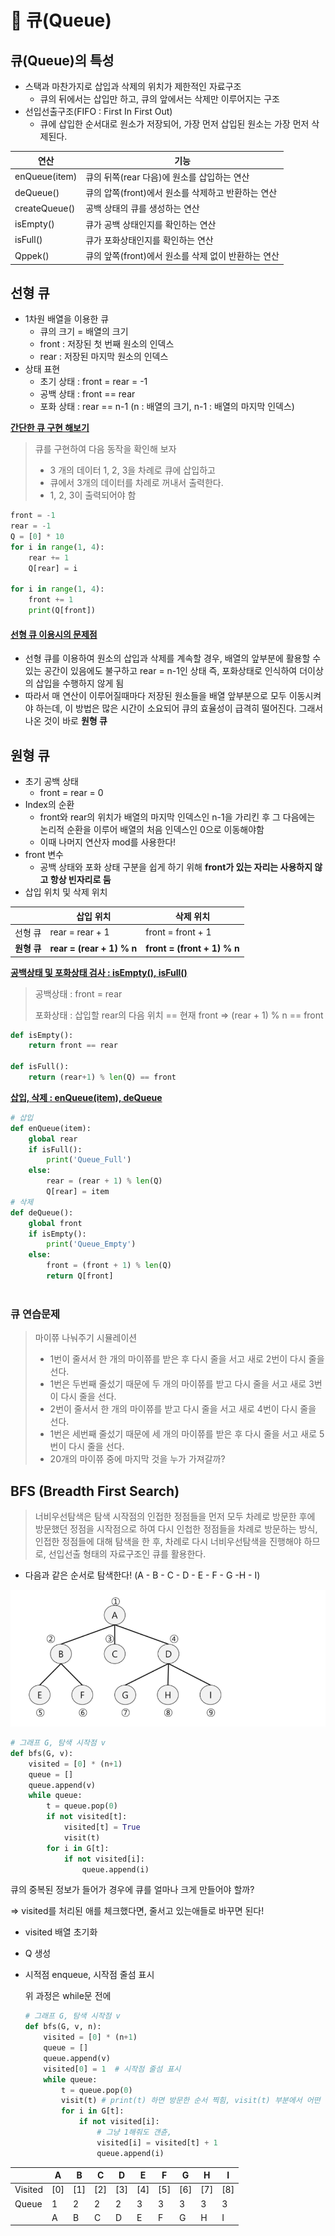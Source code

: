 # 🌱 큐(Queue)

## 큐(Queue)의 특성

- 스택과 마찬가지로 삽입과 삭제의 위치가 제한적인 자료구조
  - 큐의 뒤에서는 삽입만 하고, 큐의 앞에서는 삭제만 이루어지는 구조
- 선입선출구조(FIFO : First In First Out)
  - 큐에 삽입한 순서대로 원소가 저장되어, 가장 먼저 삽입된 원소는 가장 먼저 삭제된다.

| 연산          | 기능                                                |
| ------------- | --------------------------------------------------- |
| enQueue(item) | 큐의 뒤쪽(rear 다음)에 원소를 삽입하는 연산         |
| deQueue()     | 큐의 압쪽(front)에서 원소를 삭제하고 반환하는 연산  |
| createQueue() | 공백 상태의 큐를 생성하는 연산                      |
| isEmpty()     | 큐가 공백 상태인지를 확인하는 연산                  |
| isFull()      | 큐가 포화상태인지를 확인하는 연산                   |
| Qppek()       | 큐의 앞쪽(front)에서 원소를 삭제 없이 반환하는 연산 |

##  선형 큐

- 1차원 배열을 이용한 큐
  - 큐의 크기 = 배열의 크기
  - front : 저장된 첫 번째 원소의 인덱스
  - rear : 저장된 마지막 원소의 인덱스
- 상태 표현
  - 초기 상태 : front = rear = -1
  - 공백 상태 : front == rear
  - 포화 상태 : rear == n-1 (n : 배열의 크기, n-1 : 배열의 마지막 인덱스)

**<u>간단한 큐 구현 해보기</u>**

> 큐를 구현하여 다음 동작을 확인해 보자
>
> - 3 개의 데이터 1, 2, 3을 차례로 큐에 삽입하고
> - 큐에서 3개의 데이터를 차례로 꺼내서 출력한다.
> - 1, 2, 3이 출력되어야 함



```python
front = -1
rear = -1
Q = [0] * 10
for i in range(1, 4):
    rear += 1
    Q[rear] = i
    
for i in range(1, 4):
    front += 1
    print(Q[front])

```

#### <u>선형 큐 이용시의 문제점</u>

- 선형 큐를 이용하여 원소의 삽입과 삭제를 계속할 경우, 배열의 앞부분에 활용할 수 있는 공간이 있음에도 불구하고 rear = n-1인 상태 즉, 포화상태로 인식하여 더이상의 삽입을 수행하지 않게 됨
- 따라서 매 연산이 이루어질때마다 저장된 원소들을 배열 앞부분으로 모두 이동시켜야 하는데, 이 방법은 많은 시간이 소요되어 큐의 효율성이 급격히 떨어진다. 그래서 나온 것이 바로 **원형 큐**

## 원형 큐

- 초기 공백 상태
  - front = rear = 0
- Index의 순환
  - front와 rear의 위치가 배열의 마지막 인덱스인 n-1을 가리킨 후 그 다음에는 논리적 순환을 이루어 배열의 처음 인덱스인 0으로 이동해야함
  - 이때 나머지 연산자 mod를 사용한다!
- front 변수
  - 공백 상태와 포화 상태 구분을 쉽게 하기 위해 **front가 있는 자리는 사용하지 않고 항상 빈자리로 둠**
- 삽입 위치 및 삭제 위치

|             | 삽입 위치                 | 삭제 위치                   |
| ----------- | ------------------------- | --------------------------- |
| 선형 큐     | rear = rear + 1           | front = front + 1           |
| **원형 큐** | **rear = (rear + 1) % n** | **front = (front + 1) % n** |

**<u>공백상태 및 포화상태 검사 : isEmpty(), isFull()</u>**

> 공백상태 : front = rear
>
> 포화상태 : 삽입할 rear의 다음 위치 == 현재 front  => (rear + 1) % n == front

```python
def isEmpty():
    return front == rear

def isFull():
    return (rear+1) % len(Q) == front

```

<u>**삽입, 삭제 : enQueue(item), deQueue**</u>

```python
# 삽입
def enQueue(item):
    global rear
    if isFull():
        print('Queue_Full')
    else:
        rear = (rear + 1) % len(Q)
        Q[rear] = item
# 삭제
def deQueue():
    global front
    if isEmpty():
        print('Queue_Empty')
    else:
        front = (front + 1) % len(Q)
        return Q[front]
 
```

### 큐 연습문제

> 마이쮸 나눠주기 시뮬레이션
>
> - 1번이 줄서서 한 개의 마이쮸를 받은 후 다시 줄을 서고 새로 2번이 다시 줄을 선다.
> - 1번은 두번째 줄섰기 때문에 두 개의 마이쮸를 받고 다시 줄을 서고 새로 3번이 다시 줄을 선다.
> - 2번이 줄서서 한 개의 마이쮸를 받고 다시 줄을 서고 새로 4번이 다시 줄을 선다.
> - 1번은 세번째 줄섰기 때문에 세 개의 마이쮸를 받은 후 다시 줄을 서고 새로 5번이 다시 줄을 선다.
> - 20개의 마이쮸 중에 마지막 것을 누가 가져갈까?





## BFS (Breadth First Search)

> 너비우선탐색은 탐색 시작점의 인접한 정점들을 먼저 모두 차례로 방문한 후에 방문했던 정점을 시작점으로 하여 다시 인첩한 정점들을 차례로 방문하는 방식, 인접한 정점들에 대해 탐색을 한 후, 차례로 다시 너비우선탐색을 진행해야 하므로, 선입선출 형태의 자료구조인 큐를 활용한다.

- 다음과 같은 순서로 탐색한다! (A - B - C - D - E - F - G -H - I)

![image-20220225102127400](Queue.assets/image-20220225102127400.png)

```python
# 그래프 G, 탐색 시작점 v
def bfs(G, v):
    visited = [0] * (n+1)
    queue = []
    queue.append(v)
    while queue:
        t = queue.pop(0)
        if not visited[t]:
            visited[t] = True
            visit(t)
        for i in G[t]:
            if not visited[i]:
                queue.append(i)
```



큐의 중복된 정보가 들어가 경우에 큐를 얼마나 크게 만들어야 할까?

=> visited를 처리된 애를 체크했다면, 줄서고 있는애들로 바꾸면 된다!

- visited 배열 초기화

- Q 생성

- 시적점 enqueue, 시작점 줄섬 표시

  위 과정은 while문 전에

  ```python
  # 그래프 G, 탐색 시작점 v
  def bfs(G, v, n):
      visited = [0] * (n+1)
      queue = []
      queue.append(v)
      visited[0] = 1  # 시작점 줄섬 표시
      while queue:
          t = queue.pop(0)
          visit(t) # print(t) 하면 방문한 순서 찍힘, visit(t) 부분에서 어떤 목적 코드  실행
          for i in G[t]:
              if not visited[i]:
                  # 그냥 1해줘도 갠츈, 
                  visited[i] = visited[t] + 1
                  queue.append(i)
  ```

  

|         | A    | B    | C    | D    | E    | F    | G    | H    | I    |
| ------- | ---- | ---- | ---- | ---- | ---- | ---- | ---- | ---- | ---- |
| Visited | [0]  | [1]  | [2]  | [3]  | [4]  | [5]  | [6]  | [7]  | [8]  |
| Queue   | 1    | 2    | 2    | 2    | 3    | 3    | 3    | 3    | 3    |
|         | A    | B    | C    | D    | E    | F    | G    | H    | I    |

